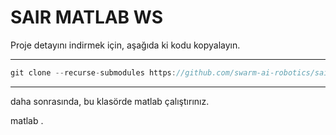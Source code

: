 
# SAIR MATLAB WS

Proje detayını indirmek için, aşağıda ki kodu kopyalayın.

---
```go
git clone --recurse-submodules https://github.com/swarm-ai-robotics/sair_matlab_ws.git
```
---

daha sonrasında, bu klasörde matlab çalıştırınız.

matlab .
